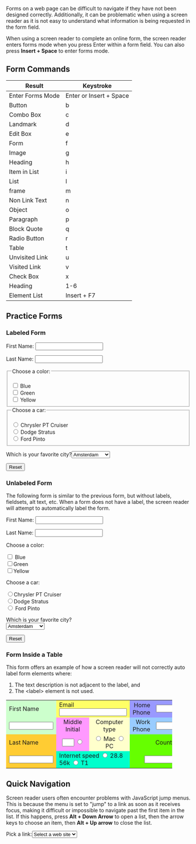 Forms on a web page can be difficult to navigate if they have not been
designed correctly. Additionally, it can be problematic when using a
screen reader as it is not easy to understand what information is being
requested in the form field.

When using a screen reader to complete an online form, the screen reader
enters forms mode when you press Enter within a form field. You can also
press **Insert + Space** to enter forms mode.

## Form Commands

| Result           | Keystroke               |
|------------------|-------------------------|
| Enter Forms Mode | Enter or Insert + Space |
| Button           | b                       |
| Combo Box        | c                       |
| Landmark         | d                       |
| Edit Box         | e                       |
| Form             | f                       |
| Image            | g                       |
| Heading          | h                       |
| Item in List     | i                       |
| List             | l                       |
| frame            | m                       |
| Non Link Text    | n                       |
| Object           | o                       |
| Paragraph        | p                       |
| Block Quote      | q                       |
| Radio Button     | r                       |
| Table            | t                       |
| Unvisited Link   | u                       |
| Visited Link     | v                       |
| Check Box        | x                       |
| Heading          | 1-6                     |
| Element List     | Insert + F7             |

## Practice Forms

### Labeled Form

<form id="form1" method="post" action="" name="form1">
<p><label for="textfield2">First Name:</label> <input name=
"textfield2" id="textfield2" type="text"></p>
<p><label for="label">Last Name:</label> <input name="textfield2"
id="label" type="text"></p>
<fieldset><legend>Choose a color:</legend><br>
<input id="blue" name="checkbox" value="checkbox" type="checkbox">
<label for="blue">Blue</label><br>
<input id="green" name="checkbox2" value="checkbox" type=
"checkbox"> <label for="green">Green</label><br>
<input id="yellow" name="checkbox3" value="checkbox" type=
"checkbox"> <label for="yellow">Yellow</label></fieldset>
<fieldset><legend>Choose a car:</legend><br>
<input id="pt" name="radio" value="ptcruiser" type="radio">
<label for="pt">Chrysler PT Cruiser</label><br>
<input id="stratus" name="radio" value="stratus" type="radio">
<label for="stratus">Dodge Stratus</label><br>
<input id="pinto" name="radio" value="pinto" type="radio">
<label for="pinto">Ford Pinto</label></fieldset>
<p><label for="favcity">Which is your favorite
city?</label><select id="favcity" name="select">
<option value="1">Amsterdam</option>
<option value="3">Interlaken</option>
<option value="4">Moscow</option>
<option value="5">Dresden</option>
<option value="2">New York</option>
<option value="6">Salt Lake City</option>
<option value="7">Logan</option>
<option value="8">Buenos Aires</option>
<option value="9">Asuncion</option>
<option value="10">Hong Kong</option>
<option value="11">Tokyo</option>
<option value="12">New Delhi</option>
</select></p>
<p><input name="Submit2" value="Reset" type="reset"></p>
</form>

### Unlabeled Form

<p>The following form is similar to the previous form, but without
labels, fieldsets, alt text, etc. When a form does not have a
label, the screen reader will attempt to automatically label the form.</p>
<form id="form12" method="post" action="" name="form12">
<p>First Name: <input name="textfield123" id="textfield123" type=
"text"></p>
<p>Last Name: <input name="textfield22" id="textfield22" type=
"text"></p>
<p>Choose a color:</p>
<p><input id="blue2" name="checkbox" value="checkbox" type=
"checkbox"> Blue<br>
<input id="green2" name="checkbox2" value="checkbox" type=
"checkbox">Green<br>
<input id="yellow2" name="checkbox3" value="checkbox" type=
"checkbox">Yellow</p>
<p>Choose a car:</p>
<p><input id="pt2" name="radio" value="ptcruiser2" type=
"radio">Chrysler PT Cruiser<br>
<input id="stratus2" name="radio" value="stratus2" type=
"radio">Dodge Stratus<br>
<input id="pinto2" name="radio" value="pinto2" type="radio"> Ford
Pinto</p>
<p>Which is your favorite city?<br>
<select id="favcity2" name="select">
<option value="1">Amsterdam</option>
<option value="3">Interlaken</option>
<option value="4">Moscow</option>
<option value="5">Dresden</option>
<option value="2">New York</option>
<option value="6">Salt Lake City</option>
<option value="7">Logan</option>
<option value="8">Buenos Aires</option>
<option value="9">Asuncion</option>
<option value="10">Hong Kong</option>
<option value="11">Tokyo</option>
<option value="12">New Delhi</option>
</select></p>
<p><input name="Submit22" value="Reset" type="reset"></p>
</form>

### Form Inside a Table

<p>This form offers an example of how a screen reader will not
correctly auto label form elements where:</p>
<ol>
<li>The text description is not adjacent to the label, and</li>
<li>The &lt;label&gt; element is not used.</li>
</ol>
<form id="form32" method="post" action="" name="form32">
<table style="text-align: center; width: 90%;" cellpadding="3"
cellspacing="0">
<tbody>
<tr>
<td style="background-color: #ccffcc;">
<div style="text-align: left;">First Name</div>
</td>
<td style="background-color: #ffff66;" colspan="2">
<div style="text-align: left;">Email <input name="textfield32"
type="text"></div>
</td>
<td style="background-color: #9999ff;">
<div style="text-align: right;">Home Phone</div>
</td>
<td style="background-color: #9999ff;">
<div style="text-align: left;"><input name="textfield34" size="12"
type="text"></div>
</td>
</tr>
<tr>
<td style="background-color: #ccffcc;">
<div style="text-align: left;"><input name="textfield135" size="12"
type="text"></div>
</td>
<td style="background-color: #ff99ff;">
<div style="text-align: center;">Middle Initial</div>
</td>
<td style="background-color: #ffffcc;">
<div style="text-align: center;">Computer type</div>
</td>
<td style="background-color: #99ccff;">
<div style="text-align: right;">Work Phone</div>
</td>
<td style="background-color: #99ccff;">
<div style="text-align: left;"><input name="textfield35" size="12"
type="text"></div>
</td>
</tr>
<tr>
<td style="background-color: #ffcc33;">
<div style="text-align: left;">Last Name</div>
</td>
<td style="background-color: #ff99ff;">
<div style="text-align: center;"><input name="textfield332" size=
"1" type="text"> <span style="text-align: left;"><input name=
"radiobutton244" value="radiobutton" type="radio"></span></div>
</td>
<td style="background-color: #ffffcc;">
<div style="text-align: center;"><input name="radiobutton33" value=
"radiobutton33" type="radio"> Mac <input name="radiobutton44"
value="radiobutton44" type="radio"> PC</div>
</td>
<td style="background-color: #66ff00;" colspan="2">
<div style="text-align: center;">Country</div>
</td>
</tr>
<tr>
<td style="background-color: #ffcc33;" height="28">
<div style="text-align: left;"><input name="textfield323" size="12"
type="text"></div>
</td>
<td style="background-color: #00ffcc;" colspan="2">
<div style="text-align: left;">Internet speed <input name=
"radiobutton233" value="radiobutton" type="radio"> 28.8 56k
<input name="radiobutton233" value="radiobutton" type="radio">
T1</div>
</td>
<td style="background-color: #66ff00;" colspan="2">
<div style="text-align: center;"><input name="textfield252" size=
"12" type="text"></div>
</td>
</tr>
</tbody>
</table>
</form>

## Quick Navigation

Screen reader users often encounter problems with JavaScript jump menus.
This is because the menu is set to "jump" to a link as soon as it
receives focus, making it difficult or impossible to navigate past the
first item in the list. If this happens, press **Alt + Down Arrow** to
open a list, then the arrow keys to choose an item, then **Alt + Up
arrow** to close the list.

<script type="text/javascript">
// <![CDATA[
function MM_jumpMenu(targ,selObj,restore){ //v3.0
                                                                                        eval(targ+".location='"+selObj.options[selObj.selectedIndex].value+"'");
                                                                                        if (restore) selObj.selectedIndex=0;
                                                                                        }
// ]]>
</script></p>
<p><label for="selectweb">Pick a link:</label><select id=
"selectweb" name="menu1" onchange="MM_jumpMenu('parent',this,1)">
<option selected="selected">Select a web site</option>
<option value="http://www.alassist.us">Alassist home</option>
<option value="http://www.w3.org/wai">WAI home</option>
<option value="http://www.google.com">Google</option>
</select></p>
<p><br></p>

